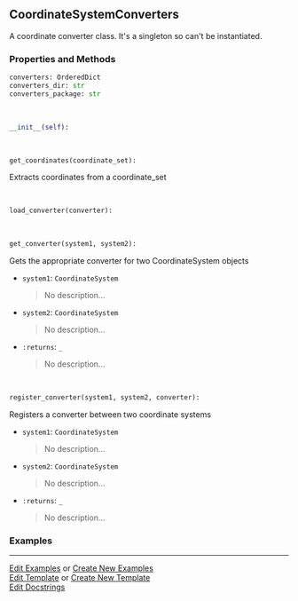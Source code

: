 ## <a id="McUtils.Coordinerds.CoordinateSystems.CoordinateSystemConverter.CoordinateSystemConverters">CoordinateSystemConverters</a>
A coordinate converter class. It's a singleton so can't be instantiated.

### Properties and Methods
```python
converters: OrderedDict
converters_dir: str
converters_package: str
```
<a id="McUtils.Coordinerds.CoordinateSystems.CoordinateSystemConverter.CoordinateSystemConverters.__init__" class="docs-object-method">&nbsp;</a>
```python
__init__(self): 
```

<a id="McUtils.Coordinerds.CoordinateSystems.CoordinateSystemConverter.CoordinateSystemConverters.get_coordinates" class="docs-object-method">&nbsp;</a>
```python
get_coordinates(coordinate_set): 
```
Extracts coordinates from a coordinate_set

<a id="McUtils.Coordinerds.CoordinateSystems.CoordinateSystemConverter.CoordinateSystemConverters.load_converter" class="docs-object-method">&nbsp;</a>
```python
load_converter(converter): 
```

<a id="McUtils.Coordinerds.CoordinateSystems.CoordinateSystemConverter.CoordinateSystemConverters.get_converter" class="docs-object-method">&nbsp;</a>
```python
get_converter(system1, system2): 
```
Gets the appropriate converter for two CoordinateSystem objects
- `system1`: `CoordinateSystem`
    >No description...
- `system2`: `CoordinateSystem`
    >No description...
- `:returns`: `_`
    >No description...

<a id="McUtils.Coordinerds.CoordinateSystems.CoordinateSystemConverter.CoordinateSystemConverters.register_converter" class="docs-object-method">&nbsp;</a>
```python
register_converter(system1, system2, converter): 
```
Registers a converter between two coordinate systems
- `system1`: `CoordinateSystem`
    >No description...
- `system2`: `CoordinateSystem`
    >No description...
- `:returns`: `_`
    >No description...

### Examples




___

[Edit Examples](https://github.com/McCoyGroup/McUtils/edit/edit/ci/examples/ci/docs/McUtils/Coordinerds/CoordinateSystems/CoordinateSystemConverter/CoordinateSystemConverters.md) or 
[Create New Examples](https://github.com/McCoyGroup/McUtils/new/edit/?filename=ci/examples/ci/docs/McUtils/Coordinerds/CoordinateSystems/CoordinateSystemConverter/CoordinateSystemConverters.md) <br/>
[Edit Template](https://github.com/McCoyGroup/McUtils/edit/edit/ci/docs/ci/docs/McUtils/Coordinerds/CoordinateSystems/CoordinateSystemConverter/CoordinateSystemConverters.md) or 
[Create New Template](https://github.com/McCoyGroup/McUtils/new/edit/?filename=ci/docs/templates/ci/docs/McUtils/Coordinerds/CoordinateSystems/CoordinateSystemConverter/CoordinateSystemConverters.md) <br/>
[Edit Docstrings](https://github.com/McCoyGroup/McUtils/edit/edit/McUtils/Coordinerds/CoordinateSystems/CoordinateSystemConverter.py?message=Update%20Docs)